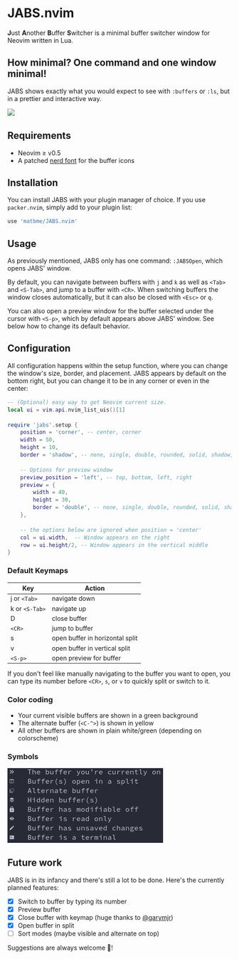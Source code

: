 # JABS.nvim
**J**ust **A**nother **B**uffer **S**witcher is a minimal buffer switcher window for Neovim written in Lua. 

## How minimal? One command and one window minimal!

JABS shows exactly what you would expect to see with `:buffers` or `:ls`, but in a prettier and interactive way.

![](https://raw.githubusercontent.com/matbme/JABS.nvim/preview/screenshots/JABS_demo.gif)

## Requirements

- Neovim ≥ v0.5
- A patched [nerd font](https://www.nerdfonts.com/) for the buffer icons

## Installation

You can install JABS with your plugin manager of choice. If you use `packer.nvim`, simply add to your plugin list:

``` lua
use 'matbme/JABS.nvim'
```

## Usage

As previously mentioned, JABS only has one command: `:JABSOpen`, which opens JABS' window.

By default, you can navigate between buffers with `j` and `k` as well as `<Tab>` and `<S-Tab>`, and jump to a buffer with `<CR>`. When switching buffers the window closes automatically, but it can also be closed with `<Esc>` or `q`.

You can also open a preview window for the buffer selected under the cursor with `<S-p>`, which by default appears above JABS' window. See below how to change its default behavior.

## Configuration
All configuration happens within the setup function, where you can change the window's size, border, and placement. JABS appears by default on the bottom right, but you can change it to be in any corner or even in the center:

```lua
-- (Optional) easy way to get Neovim current size.
local ui = vim.api.nvim_list_uis()[1]

require 'jabs'.setup {
    position = 'corner', -- center, corner
   	width = 50,
   	height = 10,
   	border = 'shadow', -- none, single, double, rounded, solid, shadow, (or an array or chars)

    -- Options for preview window
    preview_position = 'left', -- top, bottom, left, right
    preview = {
        width = 40,
        height = 30,
        border = 'double', -- none, single, double, rounded, solid, shadow, (or an array or chars)
    },

   	-- the options below are ignored when position = 'center'
    col = ui.width,  -- Window appears on the right
    row = ui.height/2, -- Window appears in the vertical middle
}
```

### Default Keymaps

| Key               | Action                          |
|-------------------|---------------------------------|
| j or `<Tab>`      | navigate down                   |
| k or `<S-Tab>`    | navigate up                     |
| D                 | close buffer                    |
| `<CR>`            | jump to buffer                  |
| s                 | open buffer in horizontal split |
| v                 | open buffer in vertical split   |
| `<S-p>`           | open preview for buffer         |

If you don't feel like manually navigating to the buffer you want to open, you can type its number before `<CR>`, `s`, or `v` to quickly split or switch to it.

### Color coding

- Your current visible buffers are shown in a green background
- The alternate buffer (`<C-^>`) is shown in yellow
- All other buffers are shown in plain white/green (depending on colorscheme)

### Symbols

<img src="screenshots/icons.png"/>

## Future work

JABS is in its infancy and there's still a lot to be done. Here's the currently planned features:

- [x] Switch to buffer by typing its number
- [x] Preview buffer
- [x] Close buffer with keymap (huge thanks to [@garymjr](https://github.com/garymjr))
- [x] Open buffer in split
- [ ] Sort modes (maybe visible and alternate on top)

Suggestions are always welcome 🙂!
